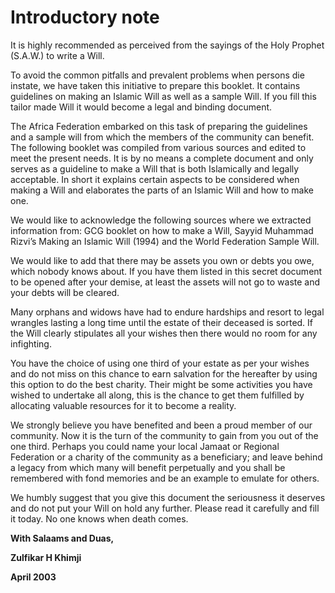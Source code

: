 Introductory note
=================

It is highly recommended as perceived from the sayings of the Holy
Prophet (S.A.W.) to write a Will.

To avoid the common pitfalls and prevalent problems when persons die
instate, we have taken this initiative to prepare this booklet. It
contains guidelines on making an Islamic Will as well as a sample Will.
If you fill this tailor made Will it would become a legal and binding
document.

The Africa Federation embarked on this task of preparing the guidelines
and a sample will from which the members of the community can benefit.
The following booklet was compiled from various sources and edited to
meet the present needs. It is by no means a complete document and only
serves as a guideline to make a Will that is both Islamically and
legally acceptable. In short it explains certain aspects to be
considered when making a Will and elaborates the parts of an Islamic
Will and how to make one.

We would like to acknowledge the following sources where we extracted
information from: GCG booklet on how to make a Will, Sayyid Muhammad
Rizvi’s Making an Islamic Will (1994) and the World Federation Sample
Will.

We would like to add that there may be assets you own or debts you owe,
which nobody knows about. If you have them listed in this secret
document to be opened after your demise, at least the assets will not go
to waste and your debts will be cleared.

Many orphans and widows have had to endure hardships and resort to legal
wrangles lasting a long time until the estate of their deceased is
sorted. If the Will clearly stipulates all your wishes then there would
no room for any infighting.

You have the choice of using one third of your estate as per your wishes
and do not miss on this chance to earn salvation for the hereafter by
using this option to do the best charity. Their might be some activities
you have wished to undertake all along, this is the chance to get them
fulfilled by allocating valuable resources for it to become a reality.

We strongly believe you have benefited and been a proud member of our
community. Now it is the turn of the community to gain from you out of
the one third. Perhaps you could name your local Jamaat or Regional
Federation or a charity of the community as a beneficiary; and leave
behind a legacy from which many will benefit perpetually and you shall
be remembered with fond memories and be an example to emulate for
others.

We humbly suggest that you give this document the seriousness it
deserves and do not put your Will on hold any further. Please read it
carefully and fill it today. No one knows when death comes.

**With Salaams and Duas,**

**Zulfikar H Khimji**

**April 2003**


